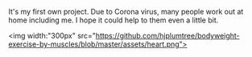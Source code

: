 It's my first own project.
Due to Corona virus, many people work out at home including me.
I hope it could help to them even a little bit.

<img width:"300px" src="https://github.com/hjplumtree/bodyweight-exercise-by-muscles/blob/master/assets/heart.png">
